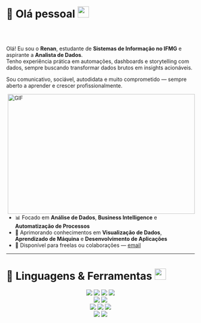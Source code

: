 # 👋 Olá pessoal <img src="https://media.giphy.com/media/hvRJCLFzcasrR4ia7z/giphy.gif" width="30px">


<br />
<br />

Olá! Eu sou o **Renan**, estudante de **Sistemas de Informação no IFMG** e aspirante a **Analista de Dados**.  
Tenho experiência prática em automações, dashboards e storytelling com dados, sempre buscando transformar dados brutos em insights acionáveis.

Sou comunicativo, sociável, autodidata e muito comprometido — sempre aberto a aprender e crescer profissionalmente.

<img align="right" alt="GIF" src="https://github.com/abhisheknaiidu/abhisheknaiidu/blob/master/code.gif?raw=true" width="500" height="320" />

- 📊 Focado em **Análise de Dados**, **Business Intelligence** e **Automatização de Processos**  
- 🚀 Aprimorando conhecimentos em **Visualização de Dados**, **Aprendizado de Máquina** e **Desenvolvimento de Aplicações**
- 💼 Disponível para freelas ou colaborações — [email](mailto:renanhenrique263@gmail.com)

---

# 🚀 Linguagens & Ferramentas <img src="https://github.com/ritik307/ritik307/blob/main/images/laptop.gif" width="30px">

<p align="center">
<img src="https://img.shields.io/badge/-Python-3776AB?style=flat-square&logo=python&logoColor=white"/>
<img src="https://img.shields.io/badge/-Power%20BI-F2C811?style=flat-square&logo=powerbi&logoColor=black"/>
<img src="https://img.shields.io/badge/-SQL-4479A1?style=flat-square&logo=postgresql&logoColor=white"/>
<img src="https://img.shields.io/badge/-Excel-217346?style=flat-square&logo=microsoft-excel&logoColor=white"/>
<br>
<img src="https://img.shields.io/badge/-Power%20Apps-742774?style=flat-square&logo=powerapps&logoColor=white"/>
<img src="https://img.shields.io/badge/-Power%20Automate-0066FF?style=flat-square&logo=powerautomate&logoColor=white"/>
<br>
<img src="https://img.shields.io/badge/-JavaScript-black?style=flat-square&logo=javascript"/>
<img src="https://img.shields.io/badge/-HTML5-E34F26?style=flat-square&logo=html5&logoColor=white"/>
<img src="https://img.shields.io/badge/-CSS3-1572B6?style=flat-square&logo=css3"/>
<br>
<img src="https://img.shields.io/badge/-Git-black?style=flat-square&logo=git"/>
<img src="https://img.shields.io/badge/-GitHub-black?style=flat-square&logo=github"/>
</p>
